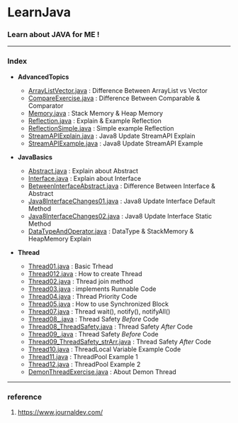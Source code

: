 # LearnJava
### Learn about JAVA for ME ! 
-----
### Index
* **AdvancedTopics**
  * <a href="https://github.com/pasudo123/LearnJava/blob/master/AdvancedTopics/ArrayListVector.java">ArrayListVector.java</a> : Difference Between ArrayList vs Vector
  * <a href="https://github.com/pasudo123/LearnJava/blob/master/AdvancedTopics/CompareExercise.java">CompareExercise.java</a> : Difference Between Comparable & Comparator 
  * <a href="https://github.com/pasudo123/LearnJava/blob/master/AdvancedTopics/Memory.java">Memory.java</a> : Stack Memory & Heap Memory
  * <a href="https://github.com/pasudo123/LearnJava/blob/master/AdvancedTopics/Reflection.java">Reflection.java</a> : Explain & Example Reflection
  * <a href="https://github.com/pasudo123/LearnJava/blob/master/AdvancedTopics/ReflectionSimple.java">ReflectionSimple.java</a> : Simple example Reflection
  * <a href="https://github.com/pasudo123/LearnJava/blob/master/AdvancedTopics/StreamAPIExplain.java">StreamAPIExplain.java</a> : Java8 Update StreamAPI Explain
  * <a href="https://github.com/pasudo123/LearnJava/blob/master/AdvancedTopics/StreamAPIExample.java">StreamAPIExample.java</a> : Java8 Update StreamAPI Example
  
* **JavaBasics**
  * <a href="https://github.com/pasudo123/LearnJava/blob/master/JavaBasics/AbstractEx.java">Abstract.java</a> : Explain about Abstract
  * <a href="https://github.com/pasudo123/LearnJava/blob/master/JavaBasics/InterfaceEx.java">Interface.java</a> : Explain about Interface
  * <a href="https://github.com/pasudo123/LearnJava/blob/master/JavaBasics/BetweenInterfaceAbstract.java">BetweenInterfaceAbstract.java</a> : Difference Between Interface & Abstract
  * <a href="https://github.com/pasudo123/LearnJava/blob/master/JavaBasics/Java8InterfaceChanges01.java">Java8InterfaceChanges01.java</a> : Java8 Update Interface Default Method
  * <a href="https://github.com/pasudo123/LearnJava/blob/master/JavaBasics/Java8InterfaceChanges02.java">Java8InterfaceChanges02.java</a> : Java8 Update Interface Static Method
  * <a href="https://github.com/pasudo123/LearnJava/blob/master/JavaBasics/DataTypeAndOperator.java">DataTypeAndOperator.java</a> : DataType & StackMemory & HeapMemory Explain
  
* **Thread**
  * <a href="https://github.com/pasudo123/LearnJava/blob/master/Thread/Thread01.java">Thread01.java</a> : Basic Trhead
  * <a href="https://github.com/pasudo123/LearnJava/blob/master/Thread/Thread012.java">Thread012.java</a> : How to create Thread
  * <a href="https://github.com/pasudo123/LearnJava/blob/master/Thread/Thread02.java">Thread02.java</a> : Thread join method
  * <a href="https://github.com/pasudo123/LearnJava/blob/master/Thread/Thread03.java">Thread03.java</a> : implements Runnable Code
  * <a href="https://github.com/pasudo123/LearnJava/blob/master/Thread/Thread04.java">Thread04.java</a> : Thread Priority Code
  * <a href="https://github.com/pasudo123/LearnJava/blob/master/Thread/Thread05.java">Thread05.java</a> : How to use Synchronized Block
  * <a href="https://github.com/pasudo123/LearnJava/blob/master/Thread/Thread07.java">Thread07.java</a> : Thread wait(), notify(), notifyAll() 
  * <a href="https://github.com/pasudo123/LearnJava/blob/master/Thread/Thread08_.java">Thread08_.java</a> : Thread Safety _Before_ Code
  * <a href="https://github.com/pasudo123/LearnJava/blob/master/Thread/Thread08_ThreadSafety.java">Thread08_ThreadSafety.java</a> : Thread Safety _After_ Code
  * <a href="https://github.com/pasudo123/LearnJava/blob/master/Thread/Thread09_.java">Thread09_.java</a> : Thread Safety _Before_ Code
  * <a href="https://github.com/pasudo123/LearnJava/blob/master/Thread/Thread09_ThreadSafety_strArr.java">Thread09_ThreadSafety_strArr.java</a> : Thread Safety _After_ Code
  * <a href="https://github.com/pasudo123/LearnJava/blob/master/Thread/Thread10.java">Thread10.java</a> : ThreadLocal Variable Example Code
  * <a href="https://github.com/pasudo123/LearnJava/blob/master/Thread/Thread11.java">Thread11.java</a> : ThreadPool Example 1
  * <a href="https://github.com/pasudo123/LearnJava/blob/master/Thread/Thread12.java">Thread12.java</a> : ThreadPool Example 2
  * <a href="https://github.com/pasudo123/LearnJava/blob/master/Thread/DemonThreadExercise.java">DemonThreadExercise.java</a> : About Demon Thread

-----
### reference
1. https://www.journaldev.com/
